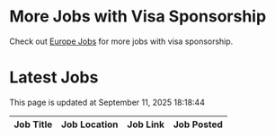 # More Jobs with Visa Sponsorship

Check out [Europe Jobs](https://github.com/sureshparimi/europejobs#latest-jobs) for more jobs with visa sponsorship.

# Latest Jobs

This page is updated at September 11, 2025 18:18:44

| Job Title | Job Location | Job Link | Job Posted |
| --- | --- | --- | --- |
